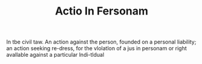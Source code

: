 ---
title: Actio In Fersonam
letter: A
permalink: "/definitions/actio-in-fersonam.html"
body: In tbe civil taw. An action against the person, founded on a personal liability;
  an action seeking re-dress, for the vlolatlon of a jus in personam or right avallable
  against a particular lndi-tldual
published_at: '2018-07-07'
source: Black's Law Dictionary
layout: post
---